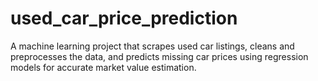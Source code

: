 # used_car_price_prediction
A machine learning project that scrapes used car listings, cleans and preprocesses the data, and predicts missing car prices using regression models for accurate market value estimation.
